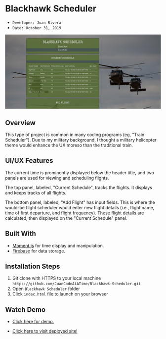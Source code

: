 # Blackhawk Scheduler 
- ```Developer: Juan Rivera```
- ```Date: October 31, 2019```

 ![Blackhawk Scheduler, a military-themed transportation scheduler](screenshot.PNG)

## Overview
This type of project is common in many coding programs (eg, "Train Scheduler").  Due to my military background, I thought a military helicopter theme would enhance the UX moreso than the traditional train.

## UI/UX Features
The current time is prominently displayed below the header title, and two panels are used for viewing and scheduling flights. 

The top panel, labeled, "Current Schedule", tracks the flights.  It displays and keeps tracks of all flights. 

The bottom panel, labeled, "Add Flight" has input fields.  This is where the would-be flight scheduler would enter new flight details (i.e., flight name, time of first departure, and flight frequency). These flight details are calculated, then displayed on the "Current Schedule" panel.

## Built With
* [Moment.js](https://momentjs.com) for time display and manipulation.
* [Firebase](https://www.google.com) for data storage.

## Installation Steps
1. Git clone with HTTPS to your local machine ```https://github.com/JuanCodeAtATime/Blackhawk-Scheduler.git```
2. Open ```Blackhawk Scheduler``` folder 
3. Click ```index.html``` file to launch on your browser

## Watch Demo
* [Click here for demo.](https://drive.google.com/file/d/1n2EfrGH4invRLHbsqosXbFSiuuDlRwb2/view)

* [Click here to visit deployed site!](https://juancodeatatime.github.io/Blackhawk-Scheduler/)


